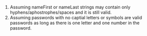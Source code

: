 1. Assuming nameFirst or nameLast strings may contain only hyphens/aphostrophes/spaces and it is still valid.
2. Assuming passwords with no captial letters or symbols are valid passwords as long as there is one letter and one number in the password.